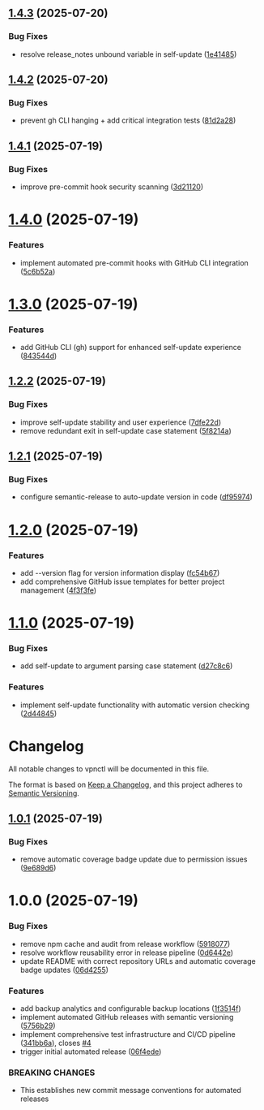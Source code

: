 ## [1.4.3](https://github.com/cdds-ab/vpnctl/compare/v1.4.2...v1.4.3) (2025-07-20)


### Bug Fixes

* resolve release_notes unbound variable in self-update ([1e41485](https://github.com/cdds-ab/vpnctl/commit/1e414852e0ea470307032ea720f978ef05b36ed0))

## [1.4.2](https://github.com/cdds-ab/vpnctl/compare/v1.4.1...v1.4.2) (2025-07-20)


### Bug Fixes

* prevent gh CLI hanging + add critical integration tests ([81d2a28](https://github.com/cdds-ab/vpnctl/commit/81d2a28412d603dedbe69085fc49a1a0150265c8))

## [1.4.1](https://github.com/cdds-ab/vpnctl/compare/v1.4.0...v1.4.1) (2025-07-19)


### Bug Fixes

* improve pre-commit hook security scanning ([3d21120](https://github.com/cdds-ab/vpnctl/commit/3d21120e11c4ae791feb7d5171e982d06c5a75b7))

# [1.4.0](https://github.com/cdds-ab/vpnctl/compare/v1.3.0...v1.4.0) (2025-07-19)


### Features

* implement automated pre-commit hooks with GitHub CLI integration ([5c6b52a](https://github.com/cdds-ab/vpnctl/commit/5c6b52a260a735a54a8e3af5c9b01d6093708551))

# [1.3.0](https://github.com/cdds-ab/vpnctl/compare/v1.2.2...v1.3.0) (2025-07-19)


### Features

* add GitHub CLI (gh) support for enhanced self-update experience ([843544d](https://github.com/cdds-ab/vpnctl/commit/843544d38e0ad84f09ce7689984c621d76e83a13))

## [1.2.2](https://github.com/cdds-ab/vpnctl/compare/v1.2.1...v1.2.2) (2025-07-19)


### Bug Fixes

* improve self-update stability and user experience ([7dfe22d](https://github.com/cdds-ab/vpnctl/commit/7dfe22da73e507d0a28f8127ab953060319c4f8a))
* remove redundant exit in self-update case statement ([5f8214a](https://github.com/cdds-ab/vpnctl/commit/5f8214aff5905b0804442e46f9f654fbb2f98681))

## [1.2.1](https://github.com/cdds-ab/vpnctl/compare/v1.2.0...v1.2.1) (2025-07-19)


### Bug Fixes

* configure semantic-release to auto-update version in code ([df95974](https://github.com/cdds-ab/vpnctl/commit/df959745d311778f91fbdb020500d5b0b7aa9dad))

# [1.2.0](https://github.com/cdds-ab/vpnctl/compare/v1.1.0...v1.2.0) (2025-07-19)


### Features

* add --version flag for version information display ([fc54b67](https://github.com/cdds-ab/vpnctl/commit/fc54b67bbb0da9de01dcdbc1dc16f27e486e0cdd))
* add comprehensive GitHub issue templates for better project management ([4f3f3fe](https://github.com/cdds-ab/vpnctl/commit/4f3f3fee6119418ca734ff158cdef1e09edb3768))

# [1.1.0](https://github.com/cdds-ab/vpnctl/compare/v1.0.1...v1.1.0) (2025-07-19)


### Bug Fixes

* add self-update to argument parsing case statement ([d27c8c6](https://github.com/cdds-ab/vpnctl/commit/d27c8c68625606a8c5f298ac6c6c5eba63506993))


### Features

* implement self-update functionality with automatic version checking ([2d44845](https://github.com/cdds-ab/vpnctl/commit/2d448451b0e15881e220802ca6fcf1ce658c2aa0))

# Changelog

All notable changes to vpnctl will be documented in this file.

The format is based on [Keep a Changelog](https://keepachangelog.com/en/1.0.0/),
and this project adheres to [Semantic Versioning](https://semver.org/spec/v2.0.0.html).

## [1.0.1](https://github.com/cdds-ab/vpnctl/compare/v1.0.0...v1.0.1) (2025-07-19)


### Bug Fixes

* remove automatic coverage badge update due to permission issues ([9e689d6](https://github.com/cdds-ab/vpnctl/commit/9e689d65f9340d16037d183e4e00d28f6e0ca0ae))

# 1.0.0 (2025-07-19)


### Bug Fixes

* remove npm cache and audit from release workflow ([5918077](https://github.com/cdds-ab/vpnctl/commit/5918077fa22714b4b945ed616fabe3c04453177b))
* resolve workflow reusability error in release pipeline ([0d6442e](https://github.com/cdds-ab/vpnctl/commit/0d6442e154126a292eb18e1844f8fdecd14b53ff))
* update README with correct repository URLs and automatic coverage badge updates ([06d4255](https://github.com/cdds-ab/vpnctl/commit/06d425553a442934efc82767536da899f95f3b73))


### Features

* add backup analytics and configurable backup locations ([1f3514f](https://github.com/cdds-ab/vpnctl/commit/1f3514f479f450fbeda15d5246d23e1bf38c86fb))
* implement automated GitHub releases with semantic versioning ([5756b29](https://github.com/cdds-ab/vpnctl/commit/5756b292bdadf7c44a5675aabe94c738e1097041))
* implement comprehensive test infrastructure and CI/CD pipeline ([341bb6a](https://github.com/cdds-ab/vpnctl/commit/341bb6a9b3b59788333d6533a09227ca4717ee26)), closes [#4](https://github.com/cdds-ab/vpnctl/issues/4)
* trigger initial automated release ([06f4ede](https://github.com/cdds-ab/vpnctl/commit/06f4ede12f055bb7ec1fb6500486e8ebaa4b6b16))


### BREAKING CHANGES

* This establishes new commit message conventions for automated releases
